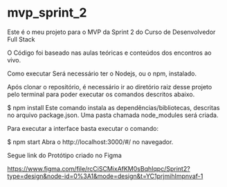 # mvp_sprint_2

Este é o meu projeto para o MVP da Sprint 2 do Curso de Desenvolvedor Full Stack

O Código foi baseado nas aulas teóricas e conteúdos dos encontros ao vivo.

Como executar
Será necessário ter o Nodejs, ou o npm, instalado.

Após clonar o repositório, é necessário ir ao diretório raiz desse projeto pelo terminal para poder executar os comandos descritos abaixo.

$ npm install
Este comando instala as dependências/bibliotecas, descritas no arquivo package.json. Uma pasta chamada node_modules será criada.

Para executar a interface basta executar o comando:

$ npm start
Abra o http://localhost:3000/#/ no navegador.

Segue link do Protótipo criado no Figma

https://www.figma.com/file/rcCiSCMixAfKM0sBqhIqpc/Sprint2?type=design&node-id=0%3A1&mode=design&t=YC1prjmihImpnvaf-1
